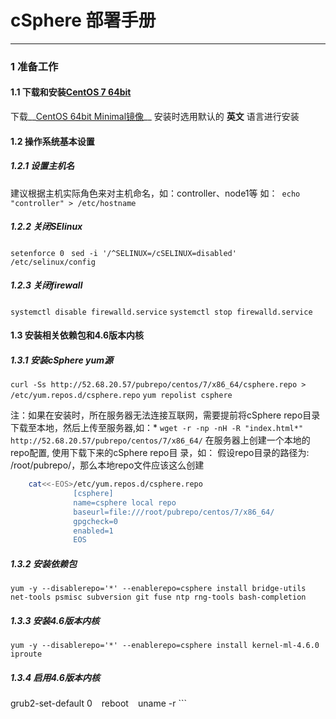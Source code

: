 # cSphere 部署手册 
******************************************************************

### 1 准备工作
 
#### 1.1 下载和安装[CentOS 7 64bit](http://mirrors.aliyun.com/centos/7/isos/x86_64/CentOS-7-x86_64-Minimal-1611.iso) 

下载__[CentOS 64bit Minimal镜像](http://mirrors.aliyun.com/centos/7/isos/x86_64/CentOS-7-x86_64-Minimal-1611.iso)__  安装时选用默认的 __英文__ 语言进行安装
#### 1.2 操作系统基本设置
 
##### 1.2.1 设置主机名
  建议根据主机实际角色来对主机命名，如：controller、node1等
  如：``` echo "controller" > /etc/hostname```
##### 1.2.2 关闭SElinux
    
  ```setenforce 0 ``` 
  ``` sed -i '/^SELINUX=/cSELINUX=disabled' /etc/selinux/config ```
      
 ##### 1.2.3 关闭firewall
  ``` systemctl disable firewalld.service ```
  ``` systemctl stop firewalld.service ```
#### 1.3 安装相关依赖包和4.6版本内核
    
##### 1.3.1 安装cSphere yum源
  ``` curl -Ss http://52.68.20.57/pubrepo/centos/7/x86_64/csphere.repo > /etc/yum.repos.d/csphere.repo ```
  ``` yum repolist csphere ```
           
注：如果在安装时，所在服务器无法连接互联网，需要提前将cSphere repo目录下载至本地，然后上传至服务器,如：* 
``` wget -r -np -nH -R "index.html*" http://52.68.20.57/pubrepo/centos/7/x86_64/ ```
在服务器上创建一个本地的repo配置, 使用下载下来的cSphere repo目  录，如：   假设repo目录的路径为:  /root/pubrepo/，那么本地repo文件应该这么创建
```bash 
    cat<<-EOS>/etc/yum.repos.d/csphere.repo 
              [csphere]
              name=csphere local repo
              baseurl=file:///root/pubrepo/centos/7/x86_64/
              gpgcheck=0
              enabled=1
              EOS
```
##### 1.3.2 安装依赖包
``` yum -y --disablerepo='*' --enablerepo=csphere install bridge-utils net-tools psmisc subversion git fuse ntp rng-tools bash-completion ```
##### 1.3.3 安装4.6版本内核
``` yum -y --disablerepo='*' --enablerepo=csphere install kernel-ml-4.6.0 iproute ```
         
##### 1.3.4 启用4.6版本内核
grub2-set-default 0 ```
 ``` reboot ```
 ``` uname -r ```
         


  [1]: ./images/4.6%E5%86%85%E6%A0%B8.png "4.6内核.png"
  
               
